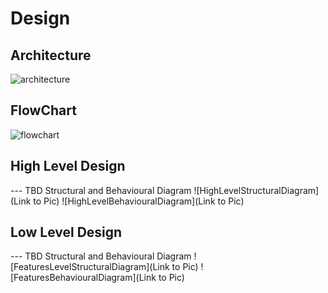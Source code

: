 # Design

## Architecture

![architecture](https://user-images.githubusercontent.com/89735341/132496331-e17b8dff-5120-4a68-ba04-e3136bdbf649.jpg)


## FlowChart
![flowchart](https://user-images.githubusercontent.com/89735341/132496544-8e7945a0-bd4e-4903-af91-ab323405a751.jpg)



## High Level Design 

--- TBD Structural and Behavioural Diagram
![HighLevelStructuralDiagram](Link to Pic)
![HighLevelBehaviouralDiagram](Link to Pic)

## Low Level Design 

--- TBD Structural and Behavioural Diagram
![FeaturesLevelStructuralDiagram](Link to Pic)
![FeaturesBehaviouralDiagram](Link to Pic)
